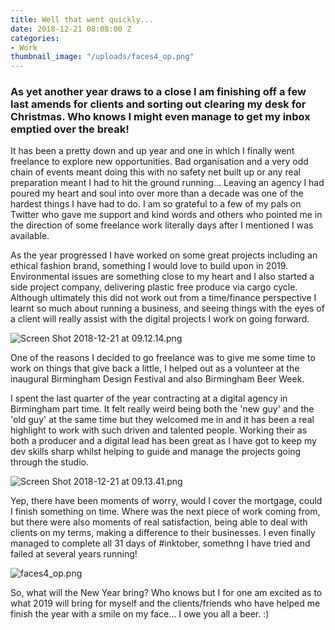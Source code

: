 ```yaml
---
title: Well that went quickly...
date: 2018-12-21 08:08:00 Z
categories:
- Work
thumbnail_image: "/uploads/faces4_op.png"
---
```


### As yet another year draws to a close I am finishing off a few last amends for clients and sorting out clearing my desk for Christmas. Who knows I might even manage to get my inbox emptied over the break!

It has been a pretty down and up year and one in which I finally went freelance to explore new opportunities. Bad organisation and a very odd chain of events meant doing this with no safety net built up or any real preparation meant I had to hit the ground running... Leaving an agency I had poured my heart and soul into over more than a decade was one of the hardest things I have had to do. I am so grateful to a few of my pals on Twitter who gave me support and kind words and others who pointed me in the direction of some freelance work literally days after I mentioned I was available.

As the year progressed I have worked on some great projects including an ethical fashion brand, something I would love to build upon in 2019. Environmental issues are something close to my heart and I also started a side project company, delivering plastic free produce via cargo cycle. Although ultimately this did not work out from a time/finance perspective I learnt so much about running a business, and seeing things with the eyes of a client will really assist with the digital projects I work on going forward.

![Screen Shot 2018-12-21 at 09.12.14.png](/uploads/Screen%20Shot%202018-12-21%20at%2009.12.14.png)

One of the reasons I decided to go freelance was to give me some time to work on things that give back a little, I helped out as a volunteer at the inaugural Birmingham Design Festival and also Birmingham Beer Week. 

I spent the last quarter of the year contracting at a digital agency in Birmingham part time. It felt really weird being both the 'new guy' and the 'old guy' at the same time but they welcomed me in and it has been a real highlight to work with such driven and talented people. Working their as both a producer and a digital lead has been great as I have got to keep my dev skills sharp whilst helping to guide and manage the projects going through the studio.

![Screen Shot 2018-12-21 at 09.13.41.png](/uploads/Screen%20Shot%202018-12-21%20at%2009.13.41.png)

Yep, there have been moments of worry, would I cover the mortgage, could I finish something on time. Where was the next piece of work coming from, but there were also moments of real satisfaction, being able to deal with clients on my terms, making a difference to their businesses. I even finally managed to complete all 31 days of #inktober, somethng I have tried and failed at several years running! 

![faces4_op.png](/uploads/faces4_op.png)

So, what will the New Year bring? Who knows but I for one am excited as to what 2019 will bring for myself and the clients/friends who have helped me finish the year with a smile on my face... I owe you all a beer. :) 


 